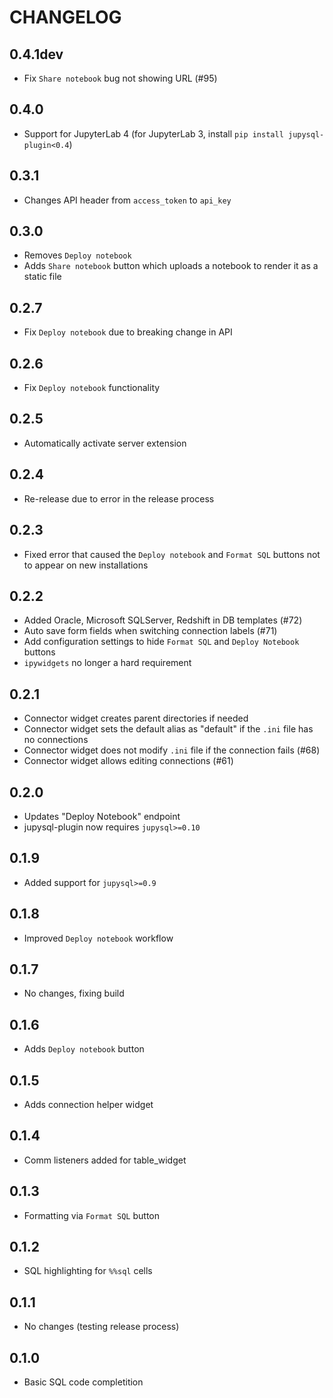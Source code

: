 # CHANGELOG

## 0.4.1dev
* Fix `Share notebook` bug not showing URL (#95)

## 0.4.0

* Support for JupyterLab 4 (for JupyterLab 3, install `pip install jupysql-plugin<0.4`)

## 0.3.1

* Changes API header from `access_token` to `api_key`

## 0.3.0

* Removes `Deploy notebook`
* Adds `Share notebook` button which uploads a notebook to render it as a static file

## 0.2.7

* Fix `Deploy notebook` due to breaking change in API

## 0.2.6

* Fix `Deploy notebook` functionality

## 0.2.5

* Automatically activate server extension

## 0.2.4

* Re-release due to error in the release process

## 0.2.3

* Fixed error that caused the `Deploy notebook` and `Format SQL` buttons not to appear on new installations

## 0.2.2

* Added Oracle, Microsoft SQLServer, Redshift in DB templates (#72)
* Auto save form fields when switching connection labels (#71)
* Add configuration settings to hide `Format SQL` and `Deploy Notebook` buttons
* `ipywidgets` no longer a hard requirement

## 0.2.1

* Connector widget creates parent directories if needed
* Connector widget sets the default alias as "default" if the `.ini` file has no connections
* Connector widget does not modify `.ini` file if the connection fails (#68)
* Connector widget allows editing connections (#61)


## 0.2.0

* Updates "Deploy Notebook" endpoint
* jupysql-plugin now requires `jupysql>=0.10`

## 0.1.9

* Added support for `jupysql>=0.9`

## 0.1.8

* Improved `Deploy notebook` workflow

## 0.1.7

* No changes, fixing build

## 0.1.6

* Adds `Deploy notebook` button

## 0.1.5

* Adds connection helper widget

## 0.1.4

* Comm listeners added for table_widget

## 0.1.3

* Formatting via `Format SQL` button

## 0.1.2

* SQL highlighting for  `%%sql` cells

## 0.1.1

* No changes (testing release process)

## 0.1.0

* Basic SQL code completition
